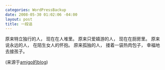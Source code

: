 ```yaml
--- 
categories: WordPressBackup
date: 2008-05-30 01:02:06 -04:00
layout: post
title: 一段话
---
```

原来特立独行的人，
现在在人堆里。
原来只爱嬉游的人，
现在在厨房里。
原来说永远的人，
在陌生女人的怀抱。
原来孤独的人，
搂着一袋热肉包子，
幸福地去接孩子。

(来源于<a href="http://ibasketball.ycool.com/" target="_blank">amigo的blog</a>)
